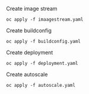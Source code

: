 Create image stream

`oc apply -f imaagestream.yaml`

Create buildconfig

`oc apply -f buildconfig.yaml`

Create deployment

`oc apply -f deployment.yaml`

Create autoscale

`oc apply -f autoscale.yaml`

